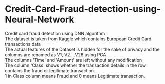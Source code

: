 # Credit-Card-Fraud-detection-using-Neural-Network      
Credit card fraud detection using DNN algorithm         
The dataset is taken from Kaggle which contains European Credit Card transactions data        
The actual features of the Dataset is hidden for the sake of privacy and the columns are renamed as V1, V2....V28 using PCA     
The columns 'Time' and 'Amount' are left without any modification     
The column 'Class' shows whether the transaction details in the row contains the fraud or legitimate transaction.     
1 in Class column means Fraud and 0 means Legitimate transaction.
